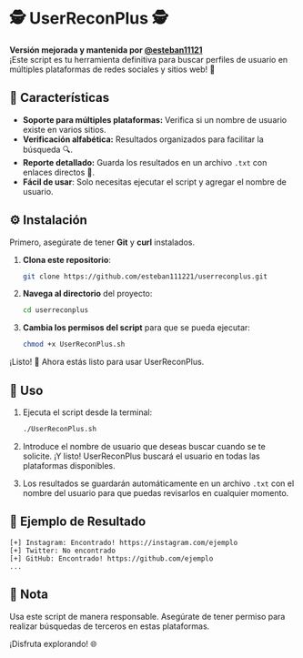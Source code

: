 
# 🕵️ UserReconPlus 🕵️

**Versión mejorada y mantenida por [@esteban11121](https://github.com/esteban11121)**  
¡Este script es tu herramienta definitiva para buscar perfiles de usuario en múltiples plataformas de redes sociales y sitios web! 📲

## 🚀 Características

- **Soporte para múltiples plataformas:** Verifica si un nombre de usuario existe en varios sitios.
- **Verificación alfabética:** Resultados organizados para facilitar la búsqueda 🔍.
- **Reporte detallado:** Guarda los resultados en un archivo `.txt` con enlaces directos 📄.
- **Fácil de usar**: Solo necesitas ejecutar el script y agregar el nombre de usuario.

## ⚙️ Instalación

Primero, asegúrate de tener **Git** y **curl** instalados.

1. **Clona este repositorio**:
   ```bash
   git clone https://github.com/esteban111221/userreconplus.git
   ```
2. **Navega al directorio** del proyecto:
   ```bash
   cd userreconplus
   ```
3. **Cambia los permisos del script** para que se pueda ejecutar:
   ```bash
   chmod +x UserReconPlus.sh
   ```

¡Listo! 🎉 Ahora estás listo para usar UserReconPlus.

## 📝 Uso

1. Ejecuta el script desde la terminal:
   ```bash
   ./UserReconPlus.sh
   ```

2. Introduce el nombre de usuario que deseas buscar cuando se te solicite. ¡Y listo! UserReconPlus buscará el usuario en todas las plataformas disponibles.

3. Los resultados se guardarán automáticamente en un archivo `.txt` con el nombre del usuario para que puedas revisarlos en cualquier momento.

## 📄 Ejemplo de Resultado

```
[+] Instagram: Encontrado! https://instagram.com/ejemplo
[+] Twitter: No encontrado
[+] GitHub: Encontrado! https://github.com/ejemplo
...
```

## 🚨 Nota

Usa este script de manera responsable. Asegúrate de tener permiso para realizar búsquedas de terceros en estas plataformas.

¡Disfruta explorando! 🌐
